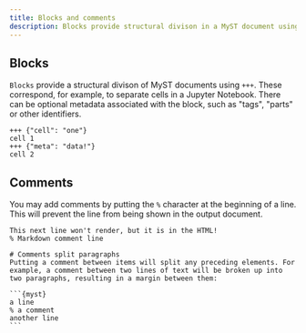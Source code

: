 ```yaml
---
title: Blocks and comments
description: Blocks provide structural divison in a MyST document using `+++`. These correspond, for example, to separate cells in a Jupyter Notebook. To add a comment, start your line with `%`.
---
```


## Blocks

`Blocks` provide a structural divison of MyST documents using `+++`. These correspond, for example, to separate cells in a Jupyter Notebook. There can be optional metadata associated with the block, such as "tags", "parts" or other identifiers.

```{myst}
+++ {"cell": "one"}
cell 1
+++ {"meta": "data!"}
cell 2
```

## Comments

You may add comments by putting the `%` character at the beginning of a line. This will prevent the line from being shown in the output document.

```{myst}
This next line won't render, but it is in the HTML!
% Markdown comment line
```

````{note}
# Comments split paragraphs
Putting a comment between items will split any preceding elements. For example, a comment between two lines of text will be broken up into two paragraphs, resulting in a margin between them:

```{myst}
a line
% a comment
another line
```
````
